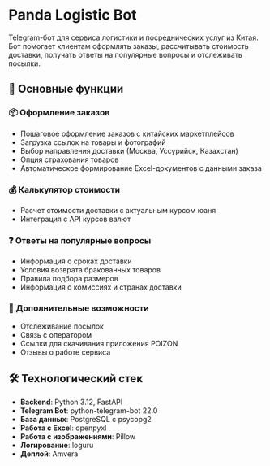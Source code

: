 # Panda Logistic Bot

Telegram-бот для сервиса логистики и посреднических услуг из Китая. Бот помогает клиентам оформлять заказы, рассчитывать стоимость доставки, получать ответы на популярные вопросы и отслеживать посылки.

## 🚀 Основные функции

### 📦 Оформление заказов
- Пошаговое оформление заказов с китайских маркетплейсов
- Загрузка ссылок на товары и фотографий
- Выбор направления доставки (Москва, Уссурийск, Казахстан)
- Опция страхования товаров
- Автоматическое формирование Excel-документов с данными заказа

### 💰 Калькулятор стоимости
- Расчет стоимости доставки с актуальным курсом юаня
- Интеграция с API курсов валют

### ❓ Ответы на популярные вопросы
- Информация о сроках доставки
- Условия возврата бракованных товаров
- Правила подбора размеров
- Информация о комиссиях и странах доставки

### 📱 Дополнительные возможности
- Отслеживание посылок
- Связь с оператором
- Ссылки для скачивания приложения POIZON
- Отзывы о работе сервиса

## 🛠 Технологический стек

- **Backend**: Python 3.12, FastAPI
- **Telegram Bot**: python-telegram-bot 22.0
- **База данных**: PostgreSQL с psycopg2
- **Работа с Excel**: openpyxl
- **Работа с изображениями**: Pillow
- **Логирование**: loguru
- **Деплой**: Amvera


